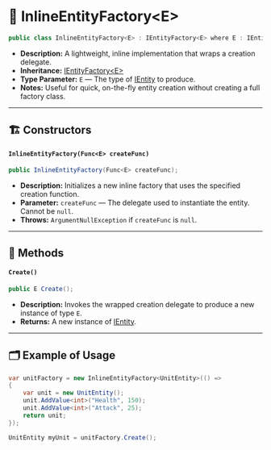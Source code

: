 # 🧩️ InlineEntityFactory\<E>

```csharp
public class InlineEntityFactory<E> : IEntityFactory<E> where E : IEntity
```

- **Description:** A lightweight, inline implementation that wraps a
  creation delegate.
- **Inheritance:** [IEntityFactory\<E>](IEntityFactory%601.md)
- **Type Parameter:** `E` — The type of [IEntity](../Entities/IEntity.md) to produce.
- **Notes:** Useful for quick, on-the-fly entity creation without creating a full factory class.

---

## 🏗️ Constructors

#### `InlineEntityFactory(Func<E> createFunc)`

```csharp
public InlineEntityFactory(Func<E> createFunc);
```

- **Description:** Initializes a new inline factory that uses the specified creation function.
- **Parameter:** `createFunc` — The delegate used to instantiate the entity. Cannot be `null`.
- **Throws:** `ArgumentNullException` if `createFunc` is `null`.

---

## 🏹 Methods

#### `Create()`

```csharp
public E Create();
```

- **Description:** Invokes the wrapped creation delegate to produce a new instance of type `E`.
- **Returns:** A new instance of [IEntity](../Entities/IEntity.md).

---

## 🗂 Example of Usage

```csharp
var unitFactory = new InlineEntityFactory<UnitEntity>(() =>
{
    var unit = new UnitEntity();
    unit.AddValue<int>("Health", 150);
    unit.AddValue<int>("Attack", 25);
    return unit;
});

UnitEntity myUnit = unitFactory.Create();
```
